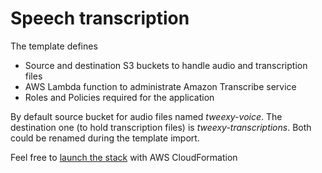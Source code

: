 # Speech transcription
The template defines 
- Source and destination S3 buckets to handle audio and transcription files
- AWS Lambda function to administrate Amazon Transcribe service
- Roles and Policies required for the application

By default source bucket for audio files named *tweexy-voice*. 
The destination one (to hold transcription files) is *tweexy-transcriptions*. 
Both could be renamed during the template import.  
  

Feel free to [launch the stack](https://console.aws.amazon.com/cloudformation/home?#/stacks/new?stackName=speech_transcription&templateURL=https://github.com/dtcimbal/aws-cloudformation-templates/blob/master/aws/transcribe/transcribe-voice/template.yml)
with AWS CloudFormation
